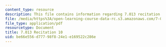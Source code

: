 ```yaml
---
content_type: resource
description: This file contains information regarding 7.013 recitation 10.
file: /media/https%3A/open-learning-course-data-rc.s3.amazonaws.com/7-013-introductory-biology-spring-2013/be66e556d77798f824e1e169522c286e_MIT7_013S12_Recitation_10.pdf
file_type: application/pdf
resourcetype: Document
title: 7.013 Recitation 10
uid: be66e556-d777-98f8-24e1-e169522c286e
---
```

